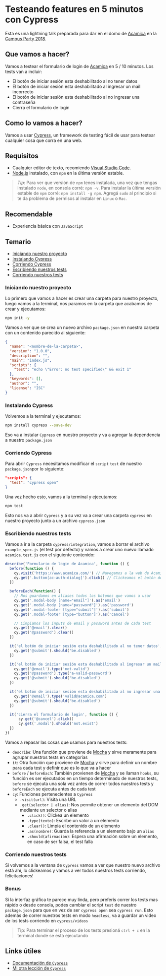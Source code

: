 # Testeando features en 5 minutos con Cypress
Esta es una lightning talk preparada para dar en el domo de [Acamica](https://acamica.com.ar) en la [Campus Party 2018](http://argentina.campus-party.org/).

## Que vamos a hacer?
Vamos a testear el formulario de login de [Acamica](https://www.acamica.com) en 5 / 10 minutos. Los tests van a incluir:
* El botón de iniciar sesión esta deshabilitado al no tener datos
* El botón de iniciar sesión esta deshabilitado al ingresar un mail incorrecto
* El botón de iniciar sesión esta deshabilitado al no ingresar una contraseña
* Cierra el formulario de login

## Como lo vamos a hacer?
Vamos a usar [Cypress](https://cypress.io), un framework de testing fácil de usar para testear cualquier cosa que corra en una web.

## Requisitos
* Cualquier editor de texto, recomiendo [Visual Studio Code](https://code.visualstudio.com/).
* [Node.js](https://nodejs.org/es/) instalado, con `npm` en la última versión estable.

> *Tip*: Para ver que versión de `npm` tenes instalada, una vez que tengas instalado `node`, en consola corré: `npm -v`.
> Para instalar la última versión estable de `npm` corré: `npm install -g npm`.
> Agregá `sudo` al principio si te da problema de permisos al instalar en `Linux` o `Mac`.

## Recomendable
* Experiencia básica con `JavaScript`

## Temario
* [Iniciando nuestro proyecto](#iniciando-nuestro-proyecto)
* [Instalando Cypress](#instalando-cypress)
* [Corriendo Cypress](#corriendo-cypress)
* [Escribiendo nuestros tests](#escribiendo-nuestros-tests)
* [Corriendo nuestros tests](#corriendo-nuestros-tests)

### Iniciando nuestro proyecto
Lo primero que vamos a hacer es crear una carpeta para nuestro proyecto, luego vamos a la terminal, nos paramos en la carpeta que acabamos de crear y ejecutamos:
```bash
npm init -y
```
Vamos a ver que se crea un nuevo archivo `package.json` en nuestra carpeta con un contenido parecido al siguiente:
```json
{
  "name": "<nombre-de-la-carpeta>",
  "version": "1.0.0",
  "description": "",
  "main": "index.js",
  "scripts": {
    "test": "echo \"Error: no test specified\" && exit 1"
  },
  "keywords": [],
  "author": "",
  "license": "ISC"
}
```

### Instalando Cypress
Volvemos a la terminal y ejecutamos:
```bash
npm install cypress --save-dev
```
Eso va a instalar `Cypress` en nuestro proyecto y va a agregar la dependencia a nuestro `package.json`

### Corriendo Cypress
Para abrir `Cypress` necesitamos modificar el `script` `test` de nuestro `package.json`por lo siguiente:
```json
"scripts": {
  "test": "cypress open"
}
```
Una vez hecho esto, vamos a la terminal y ejecutamos:
```bash
npm test
```
Esto nos va a abrir `Cypress` y a su vez va a crear una carpeta `cypress` en nuestro proyecto junto a un archivo `cypress.json`

### Escribiendo nuestros tests
Vamos a ir a la carpeta `cypress/integration`, vamos a borrar el archivo `example_spec.js` (el test por defecto) y vamos a crear uno nuevo llamado `acamica.test.js` con el siguiente contenido:

```javascript
describe('Formulario de login de Acamica', function () {
  before(function () {
    cy.visit('https://www.acamica.com/') // Navegamos a la web de Acamica
    cy.get('.button[ac-auth-dialog]').click() // Clickeamos el botón de login para mostrar el modal
  })

  beforeEach(function() {
    // Nos guardamos en aliases todos los botones que vamos a usar
    cy.get('.modal-body [name="email"]').as('email')
    cy.get('.modal-body [name="password"]').as('password')
    cy.get('.modal-footer [type="submit"]').as('submit')
    cy.get('.modal-footer [type="button"]').as('cancel')

    // Limpiamos los inputs de email y password antes de cada test
    cy.get('@email').clear()
    cy.get('@password').clear()
  })

  it('el botón de iniciar sesión esta deshabilitado al no tener datos', function () {
    cy.get('@submit').should('be.disabled')
  })

  it('el botón de iniciar sesión esta deshabilitado al ingresar un mail incorrecto', function () {
    cy.get('@email').type('not-valid')
    cy.get('@password').type('a-valid-password')
    cy.get('@submit').should('be.disabled')
  })

  it('el botón de iniciar sesión esta deshabilitado al no ingresar una contraseña', function () {
    cy.get('@email').type('valid@acamica.com')
    cy.get('@submit').should('be.disabled')
  })

  it('cierra el formulario de login', function () {
      cy.get('@cancel').click()
      cy.get('.modal').should('not.exist')
  })
})
```

Vamos a repasar las cosas que usamos para nuestros tests:
* `describe`: Una función que proviene de [Mocha](https://mochajs.org/) y sirve meramente para agrupar nuestros tests en categorías
* `it`: Otra función que proviene de [Mocha](https://mochajs.org/) y sirve para definir un nombre para cada test y definir que es lo que va a hacer
* `before` / `beforeEach`: También provienen de [Mocha](https://mochajs.org/) y se llaman `hooks`, su función es ser ejecutados en un tiempo determinado de nuestros tests, `before` se ejecuta una sola vez antes de correr todos nuestros tests y `beforeEach` se ejecuta antes de cada test
* `cy`: Funciones pertenecientes a `Cypress`
  * `.visit(url)`: Visita una URL
  * `.get(selector | alias)`: Nos permite obtener un elemento del DOM mediante un selector o alias
    * `.click()`: Clickea un elemento
    * `.type(texto)`: Escribe un valor a un elemento
    * `.clear()`: Limpia el contenido de un elemento
    * `.as(nombre)`: Guarda la referencia a un elemento bajo un `alias`
    * `.should(afirmación)`: Espera una afirmación sobre un elemento, en caso de ser falsa, el test falla

### Corriendo nuestros tests
Si volvemos a la ventana de `Cypress` vamos a ver que nuestro nuevo archivo está ahí, lo clickeamos y vamos a ver todos nuestros tests corriendo, felicitaciones!

### Bonus
Si la interfaz gráfica te parece muy linda, pero preferís correr los tests mas rápido o desde consola, podes cambiar el script `test` de nuestro `package.json` para que en vez de ser `cypress open` sea `cypress run`. Esto además de correr nuestros tests en modo `headless`, va a guardar un video de los tests corriendo en `cypress/videos`
> Tip: Para terminar el proceso de los tests presioná `ctrl + c` en la terminal donde se está ejecutando

## Links útiles
* [Documentación de `Cypress`](https://docs.cypress.io/api/introduction/api.html)
* [Mi otra lección de `Cypress`](https://github.com/goncy/cypress-lesson)
